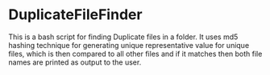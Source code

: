 # DuplicateFileFinder
This is a bash script for finding Duplicate files in a folder. It uses md5 hashing technique for generating unique representative value for unique files, which is then compared to all other files and if it matches then both file names are printed as output to the user.
